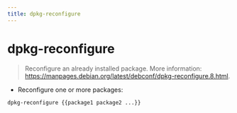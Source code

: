 ```yaml
---
title: dpkg-reconfigure
---
```

# dpkg-reconfigure

> Reconfigure an already installed package.
> More information: <https://manpages.debian.org/latest/debconf/dpkg-reconfigure.8.html>.

- Reconfigure one or more packages:

`dpkg-reconfigure {{package1 package2 ...}}`
